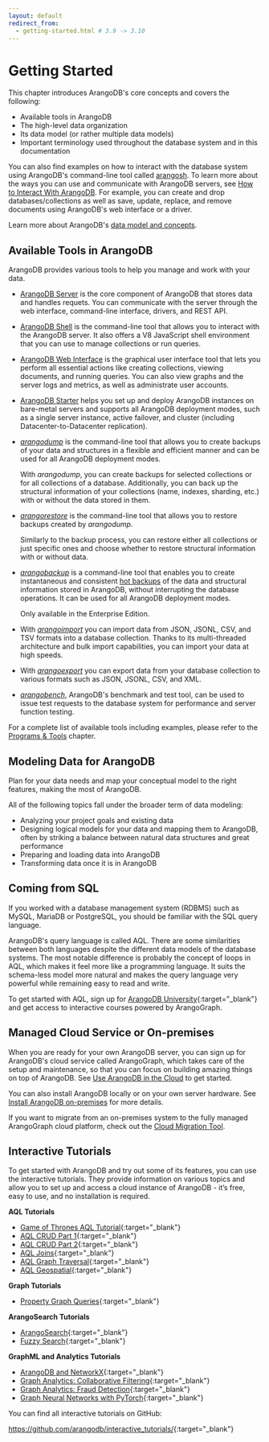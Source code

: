 ```yaml
---
layout: default
redirect_from:
  - getting-started.html # 3.9 -> 3.10
---
```

# Getting Started

This chapter introduces ArangoDB's core concepts and covers the following:

- Available tools in ArangoDB 
- The high-level data organization
- Its data model (or rather multiple data models)
- Important terminology used throughout the database system and in this
  documentation

You can also find examples on how to interact with the database system
using ArangoDB's command-line tool called [arangosh](programs-arangosh.html).
To learn more about the ways you can use and communicate with ArangoDB servers,
see [How to Interact With ArangoDB](how-to-interact-with-arangodb.html).
For example, you can create and drop databases/collections as well as save,
update, replace, and remove documents using ArangoDB's web interface or a driver.

Learn more about ArangoDB's [data model and concepts](data-model-and-concepts.html).

## Available Tools in ArangoDB

ArangoDB provides various tools to help you manage and work with your data.

- [ArangoDB Server](programs-arangod.html) is the core component of ArangoDB that
  stores data and handles requets. You can communicate with the server through
  the web interface, command-line interface, drivers, and REST API.

- [ArangoDB Shell](programs-arangosh.html) is the command-line tool that
  allows you to interact with the ArangoDB server. It also offers a V8 JavaScript
  shell environment that you can use to manage collections or run queries.

- [ArangoDB Web Interface](programs-web-interface.html) is the graphical user
  interface tool that lets you perform all essential actions like creating
  collections, viewing documents, and running queries. You can also view
  graphs and the server logs and metrics, as well as administrate user accounts.

- [ArangoDB Starter](programs-starter.html) helps you set up and deploy ArangoDB
  instances on bare-metal servers and supports all ArangoDB deployment modes, such
  as a single server instance, active failover, and cluster (including
  Datacenter-to-Datacenter replication).

- [*arangodump*](programs-arangodump.html) is the command-line tool that allows you
  to create backups of your data and structures in a flexible and efficient manner
  and can be used for all ArangoDB deployment modes.

  With *arangodump*, you can create backups for selected collections or for all
  collections of a database. Additionally, you can back up the structural information
  of your collections (name, indexes, sharding, etc.) with or without the data stored in them.  

- [*arangorestore*](programs-arangorestore.html) is the command-line tool that allows
  you to restore backups created by *arangodump*. 

  Similarly to the backup process, you can restore either all collections or just
  specific ones and choose whether to restore structural information with or
  without data.

- [*arangobackup*](programs-arangobackup.html) is a command-line tool that enables
  you to create instantaneous and consistent [hot backups](backup-restore.html#hot-backups)
  of the data and structural information stored in ArangoDB, without interrupting
  the database operations. It can be used for all ArangoDB deployment modes.

  Only available in the Enterprise Edition.

- With [*arangoimport*](programs-arangoimport.html) you can import data from JSON,
  JSONL, CSV, and TSV formats into a database collection. Thanks to its multi-threaded
  architecture and bulk import capabilities, you can import your data at high
  speeds.

- With [*arangoexport*](programs-arangoexport.html) you can export data from your
  database collection to various formats such as JSON, JSONL, CSV, and XML.

- [*arangobench*](programs-arangobench.html), ArangoDB's benchmark and test tool,
  can be used to issue test requests to the database system for performance and
  server function testing.

For a complete list of available tools including examples, please refer to the
[Programs & Tools](programs.html) chapter.  

## Modeling Data for ArangoDB

Plan for your data needs and map your conceptual model to the right features,
making the most of ArangoDB.

All of the following topics fall under the broader term of data modeling:

- Analyzing your project goals and existing data
- Designing logical models for your data and mapping them to ArangoDB, often
  by striking a balance between natural data structures and great performance
- Preparing and loading data into ArangoDB
- Transforming data once it is in ArangoDB

## Coming from SQL

If you worked with a database management system (RDBMS) such as MySQL,
MariaDB or PostgreSQL, you should be familiar with the SQL query language.

ArangoDB's query language is called AQL. There are some similarities between both
languages despite the different data models of the database systems. The most
notable difference is probably the concept of loops in AQL, which makes it feel
more like a programming language. It suits the schema-less model more natural
and makes the query language very powerful while remaining easy to read and write.

To get started with AQL, sign up for [ArangoDB University](https://university.arangodb.com/){:target="_blank"}
and get access to interactive courses powered by ArangoGraph. 

## Managed Cloud Service or On-premises

When you are ready for your own ArangoDB server, you can sign up for ArangoDB's
cloud service called ArangoGraph, which takes care of the setup and maintenance, so
that you can focus on building amazing things on top of ArangoDB. See
[Use ArangoDB in the Cloud](quick-start-in-the-cloud.html) to get started.

You can also install ArangoDB locally or on your own server hardware.
See [Install ArangoDB on-premises](quick-start-on-premises.html) for more details.

If you want to migrate from an on-premises system to the fully managed ArangoGraph
cloud platform, check out the [Cloud Migration Tool](arangograph/cloud-migration-tool.html).

## Interactive Tutorials

To get started with ArangoDB and try out some of its features, you can use the
interactive tutorials. They provide information on various topics and allow you
to set up and access a cloud instance of ArangoDB - it’s free, easy to use, and
no installation is required.

**AQL Tutorials**

- [Game of Thrones AQL Tutorial](https://colab.research.google.com/github/arangodb/interactive_tutorials/blob/master/notebooks/ArangoDB_GOT_Tutorial.ipynb){:target="_blank"}
- [AQL CRUD Part 1](https://colab.research.google.com/github/arangodb/interactive_tutorials/blob/master/notebooks/AqlCrudTutorial.ipynb){:target="_blank"}
- [AQL CRUD Part 2](https://colab.research.google.com/github/arangodb/interactive_tutorials/blob/master/notebooks/AqlPart2Tutorial.ipynb){:target="_blank"}
- [AQL Joins](https://colab.research.google.com/github/arangodb/interactive_tutorials/blob/master/notebooks/AqlJoinTutorial.ipynb){:target="_blank"}
- [AQL Graph Traversal](https://colab.research.google.com/github/arangodb/interactive_tutorials/blob/master/notebooks/AqlTraversalTutorial.ipynb){:target="_blank"}
- [AQL Geospatial](https://colab.research.google.com/github/arangodb/interactive_tutorials/blob/master/notebooks/AqlGeospatialTutorial.ipynb){:target="_blank"}

**Graph Tutorials**

- [Property Graph Queries](https://colab.research.google.com/github/joerg84/Graph_Powered_ML_Workshop/blob/master/Graphs_Queries.ipynb){:target="_blank"}

**ArangoSearch Tutorials**

- [ArangoSearch](https://colab.research.google.com/github/arangodb/interactive_tutorials/blob/master/notebooks/ArangoSearch.ipynb){:target="_blank"}
- [Fuzzy Search](https://colab.research.google.com/github/arangodb/interactive_tutorials/blob/master/notebooks/FuzzySearch.ipynb){:target="_blank"}

**GraphML and Analytics Tutorials**

- [ArangoDB and NetworkX](https://colab.research.google.com/github/arangodb/interactive_tutorials/blob/master/notebooks/ArangoDB_NetworkX_Interface_Introduction.ipynb){:target="_blank"}
- [Graph Analytics: Collaborative Filtering](https://colab.research.google.com/github/arangodb/interactive_tutorials/blob/master/notebooks/Collaborative_Filtering.ipynb){:target="_blank"}
- [Graph Analytics: Fraud Detection](https://colab.research.google.com/github/joerg84/Graph_Powered_ML_Workshop/blob/master/Fraud_Detection.ipynb){:target="_blank"}
- [Graph Neural Networks with PyTorch](https://colab.research.google.com/github/arangodb/interactive_tutorials/blob/master/notebooks/arangoflix/predict_Movie_Rating_GNN.ipynb){:target="_blank"}

You can find all interactive tutorials on GitHub:

<https://github.com/arangodb/interactive_tutorials/>{:target="_blank"}
